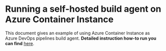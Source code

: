 # Running a self-hosted build agent on Azure Container Instance

This document gives an example of using Azure Container Instance as Azure DevOps pipelines build agent. **Detailed instruction how-to run you can find** [here](https://github.com/groovy-sky/azure/tree/master/devops-docker-build-00).
